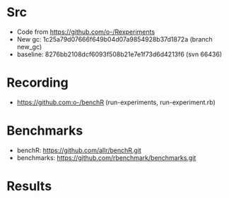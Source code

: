 # Src

* Code from https://github.com/o-/Rexperiments
* New gc: 1c25a79d07666f649b04d07a9854928b37d1872a (branch new_gc)
* baseline: 8276bb2108dcf6093f508b21e7e1f73d6d4213f6 (svn 66436)

# Recording

* https://github.com:o-/benchR (run-experiments, run-experiment.rb)

# Benchmarks

* benchR:  https://github.com/allr/benchR.git
* benchmarks: https://github.com/rbenchmark/benchmarks.git

# Results
